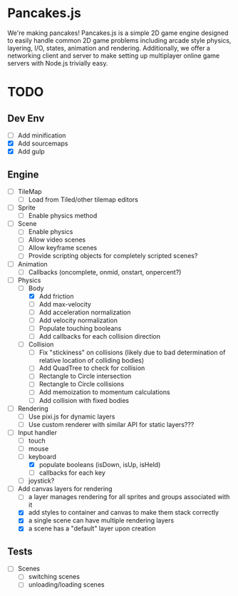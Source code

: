 # Pancakes.js
We're making pancakes! Pancakes.js is a simple 2D game engine designed to easily handle common 2D game problems including
arcade style physics, layering, I/O, states, animation and rendering. Additionally, we offer a networking client and server to make setting up multiplayer online game servers with Node.js trivially easy.


# TODO
## Dev Env
- [ ] Add minification
- [x] Add sourcemaps
- [x] Add gulp

## Engine
- [ ] TileMap
    - [ ] Load from Tiled/other tilemap editors
- [ ] Sprite
    - [ ] Enable physics method
- [ ] Scene
    - [ ] Enable physics
    - [ ] Allow video scenes
    - [ ] Allow keyframe scenes
    - [ ] Provide scripting objects for completely scripted scenes?
- [ ] Animation
    - [ ] Callbacks (oncomplete, onmid, onstart, onpercent?)
- [ ] Physics
    - [ ] Body
        - [x] Add friction
        - [ ] Add max-velocity
        - [ ] Add acceleration normalization
        - [ ] Add velocity normalization
        - [ ] Populate touching booleans
        - [ ] Add callbacks for each collision direction
    - [ ] Collision
        - [ ] Fix "stickiness" on collisions (likely due to bad determination of relative location of colliding bodies)
        - [ ] Add QuadTree to check for collision
        - [ ] Rectangle to Circle intersection
        - [ ] Rectangle to Circle collisions
        - [ ] Add memoization to momentum calculations
        - [ ] Add collision with fixed bodies
- [ ] Rendering
    - [ ] Use pixi.js for dynamic layers
    - [ ] Use custom renderer with similar API for static layers???
- [ ] Input handler
    - [ ] touch
    - [ ] mouse
    - [ ] keyboard
        - [x] populate booleans (isDown, isUp, isHeld)
        - [ ] callbacks for each key
    - [ ] joystick?
- [ ] Add canvas layers for rendering
    - [ ] a layer manages rendering for all sprites and groups associated with it
    - [x] add styles to container and canvas to make them stack correctly
    - [x] a single scene can have multiple rendering layers
    - [x] a scene has a "default" layer upon creation

## Tests
- [ ] Scenes
    - [ ] switching scenes
    - [ ] unloading/loading scenes